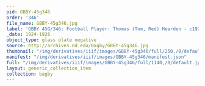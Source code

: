 ```yaml
---
pid: GBBY-45g346
order: '346'
file_name: GBBY-45g346.jpg
label: 'GBBY 45G/346: Football Player: Thomas (Tom, Red) Hearden - c1924-1926'
_date: 1924-1926
object_type: glass plate negative
source: http://archives.nd.edu/Bagby/GBBY-45g346.jpg
thumbnail: "/img/derivatives/iiif/images/GBBY-45g346/full/250,/0/default.jpg"
manifest: "/img/derivatives/iiif/images/GBBY-45g346/manifest.json"
full: "/img/derivatives/iiif/images/GBBY-45g346/full/1140,/0/default.jpg"
layout: generic_collection_item
collection: bagby
---
```

